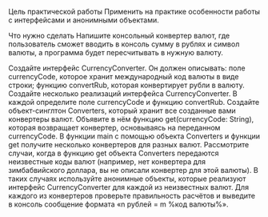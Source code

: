 Цель практической работы
Применить на практике особенности работы с интерфейсами и анонимными объектами.



Что нужно сделать
Напишите консольный конвертер валют, где пользователь сможет вводить в консоль сумму в рублях и символ валюты, а программа будет пересчитывать в нужную валюту.

Создайте интерфейс CurrencyConverter. Он должен описывать:
поле currencyCode, которое хранит международный код валюты в виде строки;
функцию convertRub, которая конвертирует рубли в валюту.
Создайте несколько реализаций интерфейса CurrencyConverter. В каждой определите поле currencyCode и функцию convertRub.
Создайте объект-синглтон Converters, который хранит все созданные вами конвертеры валют. Объявите в нём функцию get(currencyCode: String), которая возвращает конвертер, основываясь на переданном currencyCode.
В функции main с помощью объекта Converters и функции get получите несколько конвертеров для разных валют.
Рассмотрите случаи, когда в функцию get объекта Converters передаются неизвестные коды валют (например, нет конвертера для зимбабвийского доллара, вы не описали конвертер для этой валюты). В таких случаях используйте анонимные объекты, которые реализуют интерфейс CurrencyConverter для каждой из неизвестных валют.
Для каждого из конвертеров проверьте правильность расчётов и выведите в консоль сообщение формата «n рублей = m %код валюты%».
